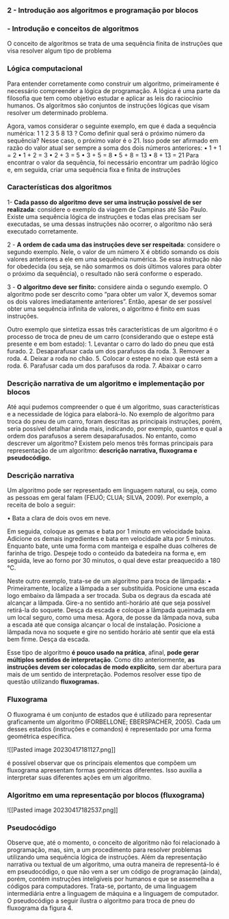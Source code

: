 ### 2 - Introdução aos algoritmos e programação por blocos
### - Introdução e conceitos de algoritmos

O  conceito de algoritmos se trata de uma sequência finita de instruções que visa resolver algum tipo de problema

### Lógica computacional 

Para entender corretamente como construir um algoritmo, primeiramente é necessário compreender a lógica de programação. A lógica é uma parte da filosofia que tem como objetivo estudar e aplicar as leis do raciocínio humanos. Os algoritmos são conjuntos de instruções lógicas que visam resolver um determinado problema. 

Agora, vamos considerar o seguinte exemplo, em que é dada a sequência numérica: 1 1 2 3 5 8 13 ? Como definir qual será o próximo número da sequência? Nesse caso, o próximo valor é o 21. Isso pode ser afirmado em razão do valor atual ser sempre a soma dos dois números anteriores:
• 1 + 1 = 2 
• 1 + 2 = 3 
• 2 + 3 = 5 
• 3 + 5 = 8 
• 5 + 8 = 13 
• 8 + 13 = 21 
Para encontrar o valor da sequência, foi necessário encontrar um padrão lógico e, em seguida, criar uma sequência fixa e finita de instruções

### Características dos algoritmos

1- **Cada passo do algoritmo deve ser uma instrução possível de ser realizada**: considere o exemplo da viagem de Campinas até São Paulo. Existe uma sequência lógica de instruções e todas elas precisam ser executadas, se uma dessas instruções não ocorrer, o algoritmo não será executado corretamente. 

2 - **A ordem de cada uma das instruções deve ser respeitada**: considere o segundo exemplo. Nele, o valor de um número X é obtido somando os dois valores anteriores a ele em uma sequência numérica. Se essa instrução não for obedecida (ou seja, se não somarmos os dois últimos valores para obter o próximo da sequência), o resultado não será conforme o esperado. 

3 - **O algoritmo deve ser finito:** considere ainda o segundo exemplo. O algoritmo pode ser descrito como “para obter um valor X, devemos somar os dois valores imediatamente anteriores”. Então, apesar de ser possível obter uma sequência infinita de valores, o algoritmo é finito em suas instruções. 

Outro exemplo que sintetiza essas três características de um algoritmo é o processo de troca de pneu de um carro (considerando que o estepe está presente e em bom estado): 1. Levantar o carro do lado do pneu que está furado. 2. Desaparafusar cada um dos parafusos da roda. 3. Remover a roda. 4. Deixar a roda no chão. 5. Colocar o estepe no eixo que está sem a roda. 6. Parafusar cada um dos parafusos da roda. 7. Abaixar o carro

### Descrição narrativa de um algoritmo e implementação por blocos

Até aqui pudemos compreender o que é um algoritmo, suas características e a necessidade de lógica para elaborá-lo. No exemplo de algoritmo para troca do pneu de um carro, foram descritas as principais instruções, porém, seria possível detalhar ainda mais, indicando, por exemplo, quantos e qual a ordem dos parafusos a serem desaparafusados. No entanto, como descrever um algoritmo? Existem pelo menos três formas principais para representação de um algoritmo: **descrição narrativa, fluxograma e pseudocódigo.**

### Descrição narrativa

Um algoritmo pode ser representado em linguagem natural, ou seja, como as pessoas em geral falam (FEIJÓ; CLUA; SILVA, 2009). 
Por exemplo, a receita de bolo a seguir: 

• Bata a clara de dois ovos em neve. 

Em seguida, coloque as gemas e bata por 1 minuto em velocidade baixa. Adicione os demais ingredientes e bata em velocidade alta por 5 minutos. Enquanto bate, unte uma forma com manteiga e espalhe duas colheres de farinha de trigo. Despeje todo o conteúdo da batedeira na forma e, em seguida, leve ao forno por 30 minutos, o qual deve estar preaquecido a 180 °C. 

Neste outro exemplo, trata-se de um algoritmo para troca de lâmpada: • Primeiramente, localize a lâmpada a ser substituída. Posicione uma escada logo embaixo da lâmpada a ser trocada. Suba os degraus da escada até alcançar a lâmpada. Gire-a no sentido anti-horário até que seja possível retirá-la do soquete. Desça da escada e coloque a lâmpada queimada em um local seguro, como uma mesa. Agora, de posse da lâmpada nova, suba a escada até que consiga alcançar o local de instalação. Posicione a lâmpada nova no soquete e gire no sentido horário até sentir que ela está bem firme. Desça da escada.

Esse tipo de algoritmo **é pouco usado na prática**, afinal, **pode gerar múltiplos sentidos de interpretação**.
Como dito anteriormente, **as instruções devem ser colocadas de modo explícito**, sem dar abertura para mais de um sentido de interpretação. Podemos resolver esse tipo de questão utilizando **fluxogramas.**

### Fluxograma

O fluxograma é um conjunto de estados que é utilizado para representar graficamente um algoritmo (FORBELLONE; EBERSPACHER, 2005). Cada um desses estados (instruções e comandos) é representado por uma forma geométrica específica.

![[Pasted image 20230417181127.png]]

é possível observar que os principais elementos que compõem um fluxograma apresentam formas geométricas diferentes. Isso auxilia a interpretar suas diferentes ações em um algoritmo.

### Algoritmo em uma representação por blocos (fluxograma)
![[Pasted image 20230417182537.png]]

### Pseudocódigo
Observe que, até o momento, o conceito de algoritmo não foi relacionado à programação, mas, sim, a um procedimento para resolver problemas utilizando uma sequência lógica de instruções. Além da representação narrativa ou textual de um algoritmo, uma outra maneira de representá-lo é em pseudocódigo, o que não vem a ser um código de programação (ainda), porém, contém instruções inteligíveis por humanos e que se assemelha a códigos para computadores. Trata-se, portanto, de uma linguagem intermediária entre a linguagem de máquina e a linguagem de computador. O pseudocódigo a seguir ilustra o algoritmo para troca de pneu do fluxograma da figura 4.